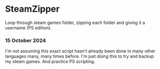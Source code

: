 # SteamZipper
Loop through steam games folder, zipping each folder and giving it a username (PS edition).

### 15 October 2024

I'm not assuming this exact script hasn't already been done in many other languages many, many times before. I'm just doing this to try and backup my steam games. And practice PS scripting.

